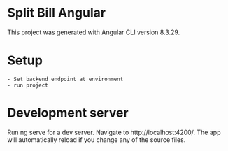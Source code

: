 # Split Bill Angular
This project was generated with Angular CLI version 8.3.29.


# Setup
    - Set backend endpoint at environment
    - run project     

# Development server
Run ng serve for a dev server. Navigate to http://localhost:4200/. The app will automatically reload if you change any of the source files.